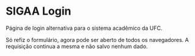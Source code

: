 # SIGAA Login

Página de login alternativa para o sistema acadêmico da UFC.

Só refiz o formulário, agora pode ser aberto de todos os navegadores. 
A requisição continua a mesma e não salvo nenhum dado.
